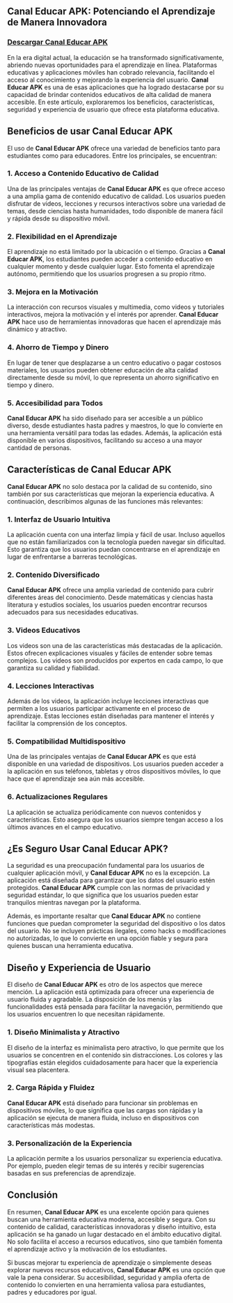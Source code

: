 ## **Canal Educar APK: Potenciando el Aprendizaje de Manera Innovadora**

### [Descargar Canal Educar APK](https://shorturl.at/heDNW)

En la era digital actual, la educación se ha transformado significativamente, abriendo nuevas oportunidades para el aprendizaje en línea. Plataformas educativas y aplicaciones móviles han cobrado relevancia, facilitando el acceso al conocimiento y mejorando la experiencia del usuario. **Canal Educar APK** es una de esas aplicaciones que ha logrado destacarse por su capacidad de brindar contenidos educativos de alta calidad de manera accesible. En este artículo, exploraremos los beneficios, características, seguridad y experiencia de usuario que ofrece esta plataforma educativa.

## **Beneficios de usar Canal Educar APK**

El uso de **Canal Educar APK** ofrece una variedad de beneficios tanto para estudiantes como para educadores. Entre los principales, se encuentran:

### 1. **Acceso a Contenido Educativo de Calidad**
Una de las principales ventajas de **Canal Educar APK** es que ofrece acceso a una amplia gama de contenido educativo de calidad. Los usuarios pueden disfrutar de videos, lecciones y recursos interactivos sobre una variedad de temas, desde ciencias hasta humanidades, todo disponible de manera fácil y rápida desde su dispositivo móvil.

### 2. **Flexibilidad en el Aprendizaje**
El aprendizaje no está limitado por la ubicación o el tiempo. Gracias a **Canal Educar APK**, los estudiantes pueden acceder a contenido educativo en cualquier momento y desde cualquier lugar. Esto fomenta el aprendizaje autónomo, permitiendo que los usuarios progresen a su propio ritmo.

### 3. **Mejora en la Motivación**
La interacción con recursos visuales y multimedia, como videos y tutoriales interactivos, mejora la motivación y el interés por aprender. **Canal Educar APK** hace uso de herramientas innovadoras que hacen el aprendizaje más dinámico y atractivo.

### 4. **Ahorro de Tiempo y Dinero**
En lugar de tener que desplazarse a un centro educativo o pagar costosos materiales, los usuarios pueden obtener educación de alta calidad directamente desde su móvil, lo que representa un ahorro significativo en tiempo y dinero.

### 5. **Accesibilidad para Todos**
**Canal Educar APK** ha sido diseñado para ser accesible a un público diverso, desde estudiantes hasta padres y maestros, lo que lo convierte en una herramienta versátil para todas las edades. Además, la aplicación está disponible en varios dispositivos, facilitando su acceso a una mayor cantidad de personas.

## **Características de Canal Educar APK**

**Canal Educar APK** no solo destaca por la calidad de su contenido, sino también por sus características que mejoran la experiencia educativa. A continuación, describimos algunas de las funciones más relevantes:

### 1. **Interfaz de Usuario Intuitiva**
La aplicación cuenta con una interfaz limpia y fácil de usar. Incluso aquellos que no están familiarizados con la tecnología pueden navegar sin dificultad. Esto garantiza que los usuarios puedan concentrarse en el aprendizaje en lugar de enfrentarse a barreras tecnológicas.

### 2. **Contenido Diversificado**
**Canal Educar APK** ofrece una amplia variedad de contenido para cubrir diferentes áreas del conocimiento. Desde matemáticas y ciencias hasta literatura y estudios sociales, los usuarios pueden encontrar recursos adecuados para sus necesidades educativas.

### 3. **Videos Educativos**
Los videos son una de las características más destacadas de la aplicación. Estos ofrecen explicaciones visuales y fáciles de entender sobre temas complejos. Los videos son producidos por expertos en cada campo, lo que garantiza su calidad y fiabilidad.

### 4. **Lecciones Interactivas**
Además de los videos, la aplicación incluye lecciones interactivas que permiten a los usuarios participar activamente en el proceso de aprendizaje. Estas lecciones están diseñadas para mantener el interés y facilitar la comprensión de los conceptos.

### 5. **Compatibilidad Multidispositivo**
Una de las principales ventajas de **Canal Educar APK** es que está disponible en una variedad de dispositivos. Los usuarios pueden acceder a la aplicación en sus teléfonos, tabletas y otros dispositivos móviles, lo que hace que el aprendizaje sea aún más accesible.

### 6. **Actualizaciones Regulares**
La aplicación se actualiza periódicamente con nuevos contenidos y características. Esto asegura que los usuarios siempre tengan acceso a los últimos avances en el campo educativo.

## **¿Es Seguro Usar Canal Educar APK?**

La seguridad es una preocupación fundamental para los usuarios de cualquier aplicación móvil, y **Canal Educar APK** no es la excepción. La aplicación está diseñada para garantizar que los datos del usuario estén protegidos. **Canal Educar APK** cumple con las normas de privacidad y seguridad estándar, lo que significa que los usuarios pueden estar tranquilos mientras navegan por la plataforma.

Además, es importante resaltar que **Canal Educar APK** no contiene funciones que puedan comprometer la seguridad del dispositivo o los datos del usuario. No se incluyen prácticas ilegales, como hacks o modificaciones no autorizadas, lo que lo convierte en una opción fiable y segura para quienes buscan una herramienta educativa.

## **Diseño y Experiencia de Usuario**

El diseño de **Canal Educar APK** es otro de los aspectos que merece mención. La aplicación está optimizada para ofrecer una experiencia de usuario fluida y agradable. La disposición de los menús y las funcionalidades está pensada para facilitar la navegación, permitiendo que los usuarios encuentren lo que necesitan rápidamente.

### 1. **Diseño Minimalista y Atractivo**
El diseño de la interfaz es minimalista pero atractivo, lo que permite que los usuarios se concentren en el contenido sin distracciones. Los colores y las tipografías están elegidos cuidadosamente para hacer que la experiencia visual sea placentera.

### 2. **Carga Rápida y Fluidez**
**Canal Educar APK** está diseñado para funcionar sin problemas en dispositivos móviles, lo que significa que las cargas son rápidas y la aplicación se ejecuta de manera fluida, incluso en dispositivos con características más modestas.

### 3. **Personalización de la Experiencia**
La aplicación permite a los usuarios personalizar su experiencia educativa. Por ejemplo, pueden elegir temas de su interés y recibir sugerencias basadas en sus preferencias de aprendizaje.

## **Conclusión**

En resumen, **Canal Educar APK** es una excelente opción para quienes buscan una herramienta educativa moderna, accesible y segura. Con su contenido de calidad, características innovadoras y diseño intuitivo, esta aplicación se ha ganado un lugar destacado en el ámbito educativo digital. No solo facilita el acceso a recursos educativos, sino que también fomenta el aprendizaje activo y la motivación de los estudiantes.

Si buscas mejorar tu experiencia de aprendizaje o simplemente deseas explorar nuevos recursos educativos, **Canal Educar APK** es una opción que vale la pena considerar. Su accesibilidad, seguridad y amplia oferta de contenido lo convierten en una herramienta valiosa para estudiantes, padres y educadores por igual.
